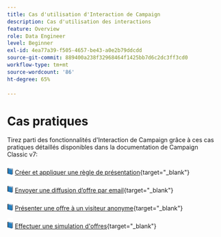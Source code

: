 ```yaml
---
title: Cas d'utilisation d'Interaction de Campaign
description: Cas d'utilisation des interactions
feature: Overview
role: Data Engineer
level: Beginner
exl-id: 4ea77a39-f505-4657-be43-a0e2b79ddcdd
source-git-commit: 889400a238f32968464f1425bb7d6c2dc3ff3cd0
workflow-type: tm+mt
source-wordcount: '86'
ht-degree: 65%

---
```


# Cas pratiques

Tirez parti des fonctionnalités d&#39;Interaction de Campaign grâce à ces cas pratiques détaillés disponibles dans la documentation de Campaign Classic v7:

![](../assets/do-not-localize/book.png) [Créer et appliquer une règle de présentation](https://experienceleague.adobe.com/docs/campaign-classic/using/managing-offers/case-study/presentation-rules.html?lang=fr){target=&quot;_blank&quot;}

![](../assets/do-not-localize/book.png) [Envoyer une diffusion d’offre par email](https://experienceleague.adobe.com/docs/campaign-classic/using/managing-offers/case-study/offers-on-an-outbound-channel.html?lang=fr){target=&quot;_blank&quot;}

![](../assets/do-not-localize/book.png) [Présenter une offre à un visiteur anonyme](https://experienceleague.adobe.com/docs/campaign-classic/using/managing-offers/case-study/offers-on-an-outbound-channel.html){target=&quot;_blank&quot;}

![](../assets/do-not-localize/book.png) [Effectuer une simulation d&#39;offres](https://experienceleague.adobe.com/docs/campaign-classic/using/managing-offers/case-study/offers-on-an-outbound-channel.html){target=&quot;_blank&quot;}
